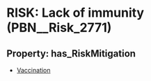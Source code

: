 # RISK: __Lack of immunity__ (PBN__Risk_2771)

## Property: has_RiskMitigation

* [Vaccination](PBN__Mitigation_245)

